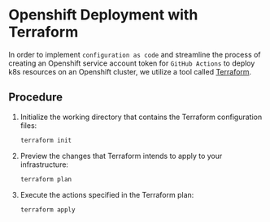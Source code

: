 # Openshift Deployment with Terraform

In order to implement `configuration as code` and streamline the process of creating an Openshift service account token for `GitHub Actions` to deploy k8s resources on an Openshift cluster, we utilize a tool called [Terraform](https://www.terraform.io/).

## Procedure

1. Initialize the working directory that contains the Terraform configuration files:
    ```sh
    terraform init
    ```
2. Preview the changes that Terraform intends to apply to your infrastructure:
    ```sh
    terraform plan
    ```
3. Execute the actions specified in the Terraform plan:
    ```sh
    terraform apply
    ```
